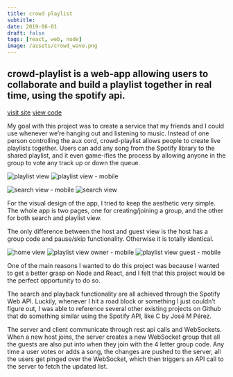 ```yaml
---
title: crowd playlist
subtitle:
date: 2019-06-01
draft: false
tags: [react, web, node]
image: /assets/crowd_wave.png
---
```


## crowd-playlist is a web-app allowing users to collaborate and build a playlist together in real time, using the spotify api.

[visit site](http://cly.li/live/crowd)
[view code](https://github.com/claytercek/crowd-playlist)

My goal with this project was to create a service that my friends and I could use whenever we’re hanging out and listening to music. Instead of one person controlling the aux cord, crowd-playlist allows people to create live playlists together. Users can add any song from the Spotify library to the shared playlist, and it even game-ifies the process by allowing anyone in the group to vote any track up or down the queue.

![playlist view](/assets/crowd_owner.png)
![playlist view - mobile](/assets/crowd_guest-mobile.png)

![search view - mobile](/assets/crowd_guest-mobile-search.png)
![search view](/assets/crowd_owner-search.png)

For the visual design of the app, I tried to keep the aesthetic very simple. The whole app is two pages, one for creating/joining a group, and the other for both search and playlist view.

The only difference between the host and guest view is the host has a group code and pause/skip functionality. Otherwise it is totally identical.

![home view](/assets/crowd_home.png)
![playlist view owner - mobile](/assets/crowd_owner-mobile.png)
![playlist view guest - mobile](/assets/crowd_guest-mobile.png)

One of the main reasons I wanted to do this project was because I wanted to get a better grasp on Node and React, and I felt that this project would be the perfect opportunity to do so.

The search and playback functionality are all achieved through the Spotify Web API. Luckily, whenever I hit a road block or something I just couldn’t figure out, I was able to reference several other existing projects on Github that do something similar using the Spotify API, like C by José M Pérez.

The server and client communicate through rest api calls and WebSockets. When a new host joins, the server creates a new WebSocket group that all the guests are also put into when they join with the 4 letter group code. Any time a user votes or adds a song, the changes are pushed to the server, all the users get pinged over the WebSocket, which then triggers an API call to the server to fetch the updated list.